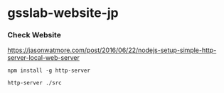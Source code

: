 # gsslab-website-jp

### Check Website

https://jasonwatmore.com/post/2016/06/22/nodejs-setup-simple-http-server-local-web-server

```
npm install -g http-server

http-server ./src
```